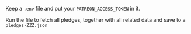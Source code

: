 Keep a `.env` file and put your `PATREON_ACCESS_TOKEN` in it.

Run the file to fetch all pledges, together with all related data and save to a `pledges-ZZZ.json`